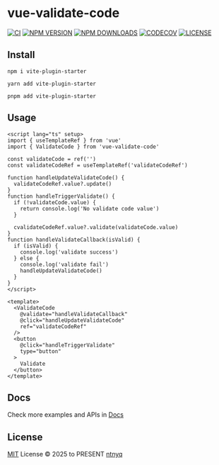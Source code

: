 # vue-validate-code

[![CI](https://github.com/ntnyq/vue-validate-code/workflows/CI/badge.svg)](https://github.com/ntnyq/vue-validate-code/actions)
[![NPM VERSION](https://img.shields.io/npm/v/vue-validate-code.svg)](https://www.npmjs.com/package/vue-validate-code)
[![NPM DOWNLOADS](https://img.shields.io/npm/dy/vue-validate-code.svg)](https://www.npmjs.com/package/vue-validate-code)
[![CODECOV](https://codecov.io/github/ntnyq/vue-validate-code/branch/main/graph/badge.svg)](https://codecov.io/github/ntnyq/vue-validate-code)
[![LICENSE](https://img.shields.io/github/license/ntnyq/vue-validate-code.svg)](https://github.com/ntnyq/vue-validate-code/blob/main/LICENSE)

## Install

```shell
npm i vite-plugin-starter
```

```shell
yarn add vite-plugin-starter
```

```shell
pnpm add vite-plugin-starter
```

## Usage

```vue
<script lang="ts" setup>
import { useTemplateRef } from 'vue'
import { ValidateCode } from 'vue-validate-code'

const validateCode = ref('')
const validateCodeRef = useTemplateRef('validateCodeRef')

function handleUpdateValidateCode() {
  validateCodeRef.value?.update()
}
function handleTriggerValidate() {
  if (!validateCode.value) {
    return console.log('No validate code value')
  }

  cvalidateCodeRef.value?.validate(validateCode.value)
}
function handleValidateCallback(isValid) {
  if (isValid) {
    console.log('validate success')
  } else {
    console.log('validate fail')
    handleUpdateValidateCode()
  }
}
</script>

<template>
  <ValidateCode
    @validate="handleValidateCallback"
    @click="handleUpdateValidateCode"
    ref="validateCodeRef"
  />
  <button
    @click="handleTriggerValidate"
    type="button"
  >
    Validate
  </button>
</template>
```

## Docs

Check more examples and APIs in [Docs](https://vue-validate-code.ntnyq.com/)

## License

[MIT](./LICENSE) License © 2025 to PRESENT [ntnyq](https://github.com/ntnyq)
